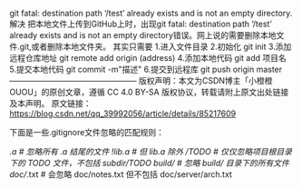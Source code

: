 git fatal: destination path ‘/test’ already exists and is not an empty directory.解决
把本地文件上传到GitHub上时，出现git fatal: destination path ‘/test’ already exists and is not an empty directory错误。网上说的需要删除本地文件.git,或者删除本地文件夹。
其实只需要
1.进入文件目录
2.初始化 git init
3.添加远程仓库地址 git remote add origin (address)
4.添加本地代码 git add 项目名
5.提交本地代码 git commit -m"描述"
6.提交到远程库 git push origin master
————————————————
版权声明：本文为CSDN博主「小橙橙OUOU」的原创文章，遵循 CC 4.0 BY-SA 版权协议，转载请附上原文出处链接及本声明。
原文链接：https://blog.csdn.net/qq_39992056/article/details/85217609

下面是一些.gitignore文件忽略的匹配规则：

*.a       # 忽略所有 .a 结尾的文件
!lib.a    # 但 lib.a 除外
/TODO     # 仅仅忽略项目根目录下的 TODO 文件，不包括 subdir/TODO
build/    # 忽略 build/ 目录下的所有文件
doc/*.txt # 会忽略 doc/notes.txt 但不包括 doc/server/arch.txt